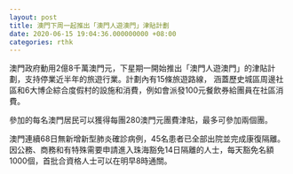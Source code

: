 ```yaml
---
layout: post
title: 澳門下周一起推出「澳門人遊澳門」津貼計劃
date: 2020-06-15 19:04:36.000000000 +08:00
categories: rthk
---
```


澳門政府動用2億8千萬澳門元，下星期一開始推出「澳門人遊澳門」的津貼計劃，支持停業近半年的旅遊行業。計劃內有15條旅遊路線， 涵蓋歷史城區周邊社區和6大博企綜合度假村的設施和消費，例如會派發100元餐飲券給團員在社區消費。

參加的每名澳門居民可以獲得每團280澳門元團費津貼，最多可參加兩個團。

澳門連續68日無新增新型肺炎確診病例，45名患者已全部出院並完成康復隔離。因公務、商務和有特殊需要申請進入珠海豁免14日隔離的人士，每天豁免名額 1000個，首批合資格人士可以在明早8時通關。
